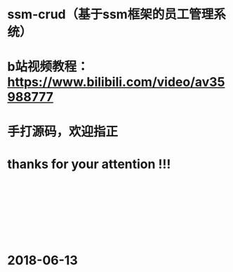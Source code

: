 ssm-crud（基于ssm框架的员工管理系统）
====
# b站视频教程：https://www.bilibili.com/video/av35988777 <br/>
# 手打源码，欢迎指正  <br/>
# thanks for your attention !!!  <br/>
# <br/>
# <br/>
# 2018-06-13
